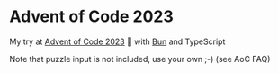 # Advent of Code 2023

My try at [Advent of Code 2023](https://https://adventofcode.com/2023) 🎄 with [Bun](https://bun.sh) and TypeScript

Note that puzzle input is not included, use your own ;-) (see AoC FAQ)
